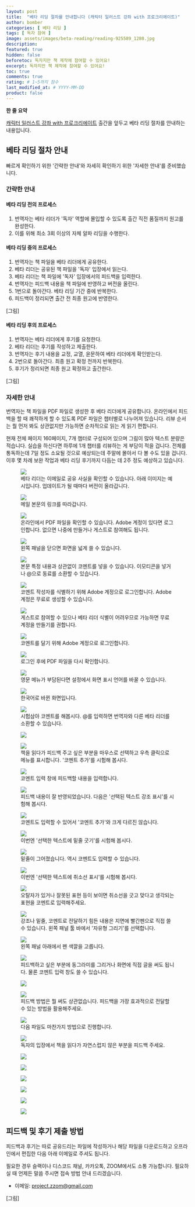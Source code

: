 ```yaml
---
layout: post
title:  "베타 리딩 절차를 안내합니다 (캐릭터 일러스트 강좌 with 프로크리에이트)"
author: bomber
categories: [ 베타 리딩 ]
tags: [ 독자 참여 ]
image: assets/images/beta-reading/reading-925589_1280.jpg
description: 
featured: true
hidden: false
beforetoc: 독자지만 책 제작에 참여할 수 있어요!
excerpt: 독자지만 책 제작에 참여할 수 있어요!
toc: true
comments: true
rating: # 1~5까지 점수
last_modified_at: # YYYY-MM-DD
product: false
---
```


<div class="note">
    <b>한 줄 요약</b>
    <p><a href="https://zzom.io/character-illustration-with-procreate" target="_blank">캐릭터 일러스트 강좌 with 프로크리에이트</a> 출간을 앞두고 베타 리딩 절차를 안내하는 내용입니다.</p> 
</div>

## 베타 리딩 절차 안내

빠르게 확인하기 위한 '간략한 안내'와 자세히 확인하기 위한 '자세한 안내'를 준비했습니다.

### 간략한 안내

#### 베타 리딩 전의 프로세스
1. 번역자는 베타 리더가 '독자' 역할에 몰입할 수 있도록 출간 직전 품질까지 원고를 완성한다.
2. 이를 위해 최소 3회 이상의 자체 알파 리딩을 수행한다.

#### 베타 리딩 중의 프로세스
1. 번역자는 책 파일을 베타 리더에게 공유한다.
2. 베타 리더는 공유된 책 파일을 '독자' 입장에서 읽는다.
3. 베타 리더는 책 파일에 '독자' 입장에서의 피드백을 입력한다.
4. 번역자는 피드백 내용을 책 파일에 반영하고 버전을 올린다.
5. 1번으로 돌아간다. 베타 리딩 기간 중에 반복한다.
6. 피드백이 정리되면 출간 전 최종 원고에 반영한다.

[그림]

#### 베타 리딩 후의 프로세스
1. 번역자는 베타 리더에게 후기를 요청한다.
2. 베타 리더는 후기를 작성하고 제출한다.
3. 번역자는 후기 내용을 교정, 교열, 윤문하여 베타 리더에게 확인받는다.
4. 2번으로 돌아간다. 최종 원고 확정 전까지 반복한다.
5. 후기가 정리되면 최종 원고 확정하고 출간한다.

[그림]


### 자세한 안내
번역자는 책 파일을 PDF 파일로 생성한 후 베타 리더에게 공유합니다.
온라인에서 피드백을 할 때 쾌적하게 할 수 있도록 PDF 파일은 챕터별로 나누어져 있습니다. 리뷰 순서는 뭘 먼저 봐도 상관없지만 가능하면 순차적으로 읽는 게 읽기 편합니다.

현재 전체 페이지 160페이지, 7개 챕터로 구성되어 있으며 그림이 많아 텍스트 분량은 적습니다. 실습을 하신다면 하루에 1개 챕터를 리뷰하는 게 부담이 적을 겁니다. 전체를 통독하는데 7일 정도 소요될 것으로 예상되는데 주말에 몰아서 다 볼 수도 있을 겁니다.
이후 몇 차례 보완 작업과 베타 리딩 후기까지 다듬는 데 2주 정도 예상하고 있습니다.



<figure>
<a href="{{ site.baseurl }}/assets/images/beta-reading/process/001.png" target="_blank">
<img class="rounded border" src="{{ site.baseurl }}/assets/images/beta-reading/process/001.png" alter="present">
</a>
<figcaption class="left">베타 리더는 이메일로 공유 사실을 확인할 수 있습니다. 아래 이미지는 예시입니다. 업데이트가 될 때마다 버전이 올라갑니다.</figcaption>
</figure>

<figure>

<a href="{{ site.baseurl }}/assets/images/beta-reading/process/002.png" target="_blank">
<img class="rounded border" src="{{ site.baseurl }}/assets/images/beta-reading/process/002.png" alter="present">
</a>
<figcaption class="left">메일 본문의 링크를 따라갑니다.</figcaption>
</figure>

<figure>

<a href="{{ site.baseurl }}/assets/images/beta-reading/process/003.png" target="_blank">
<img class="rounded border" src="{{ site.baseurl }}/assets/images/beta-reading/process/003.png" alter="present">
</a>
<figcaption class="left">온라인에서 PDF 파일을 확인할 수 있습니다. Adobe 계정이 있다면 로그인합니다. 없으면 나중에 만들거나 게스트로 참여해도 됩니다.</figcaption>
</figure>

<figure>

<a href="{{ site.baseurl }}/assets/images/beta-reading/process/004.png" target="_blank">
<img class="rounded border" src="{{ site.baseurl }}/assets/images/beta-reading/process/004.png" alter="present">
</a>
<figcaption class="left">왼쪽 패널을 닫으면 화면을 넓게 쓸 수 있습니다.</figcaption>
</figure>

<figure>

<a href="{{ site.baseurl }}/assets/images/beta-reading/process/005.png" target="_blank">
<img class="rounded border" src="{{ site.baseurl }}/assets/images/beta-reading/process/005.png" alter="present">
</a>
<figcaption class="left">본문 특정 내용과 상관없이 코멘트를 넣을 수 있습니다.
이모티콘을 넣거나 @으로 동료를 소환할 수 있습니다.</figcaption>
</figure>


<figure>
<a href="{{ site.baseurl }}/assets/images/beta-reading/process/006.png" target="_blank">
<img class="rounded border" src="{{ site.baseurl }}/assets/images/beta-reading/process/006.png" alter="present">
</a>
<figcaption class="left">코멘트 작성자를 식별하기 위해 Adobe 계정으로 로그인합니다. Adobe 계정은 무료로 생성할 수 있습니다.</figcaption>
</figure>


<figure>
<a href="{{ site.baseurl }}/assets/images/beta-reading/process/007.png" target="_blank">
<img class="rounded border" src="{{ site.baseurl }}/assets/images/beta-reading/process/007.png" alter="present">
</a>
<figcaption class="left">게스트로 참여할 수 있으나 베타 리더 식별이 어려우므로 가능하면 무료 계정을 만들기를 권합니다.</figcaption>
</figure>


<figure>
<a href="{{ site.baseurl }}/assets/images/beta-reading/process/008.png" target="_blank">
<img class="rounded border" src="{{ site.baseurl }}/assets/images/beta-reading/process/008.png" alter="present">
</a>
<figcaption class="left">코멘트를 달기 위해 Adobe 계정으로 로그인합니다.</figcaption>
</figure>


<figure>
<a href="{{ site.baseurl }}/assets/images/beta-reading/process/009.png" target="_blank">
<img class="rounded border" src="{{ site.baseurl }}/assets/images/beta-reading/process/009.png" alter="present">
</a>
<figcaption class="left">로그인 후에 PDF 파일을 다시 확인합니다.</figcaption>
</figure>


<figure>
<a href="{{ site.baseurl }}/assets/images/beta-reading/process/010.png" target="_blank">
<img class="rounded border" src="{{ site.baseurl }}/assets/images/beta-reading/process/010.png" alter="present">
</a>
<figcaption class="left">영문 메뉴가 부담된다면 설정에서 화면 표시 언어를 바꿀 수 있습니다.</figcaption>
</figure>


<figure>
<a href="{{ site.baseurl }}/assets/images/beta-reading/process/011.png" target="_blank">
<img class="rounded border" src="{{ site.baseurl }}/assets/images/beta-reading/process/011.png" alter="present">
</a>
<figcaption class="left">한국어로 바뀐 화면입니다.</figcaption>
</figure>


<figure>
<a href="{{ site.baseurl }}/assets/images/beta-reading/process/012.png" target="_blank">
<img class="rounded border" src="{{ site.baseurl }}/assets/images/beta-reading/process/012.png" alter="present">
</a>
<figcaption class="left">시험삼아 코멘트를 해봅시다. @를 입력하면 번역자와 다른 베타 리더를 소환할 수 있습니다.</figcaption>
</figure>
<figure>
<a href="{{ site.baseurl }}/assets/images/beta-reading/process/013.png" target="_blank">
<img class="rounded border" src="{{ site.baseurl }}/assets/images/beta-reading/process/013.png" alter="present">
</a>
<figcaption class="left"></figcaption>
</figure>


<figure>
<a href="{{ site.baseurl }}/assets/images/beta-reading/process/014.png" target="_blank">
<img class="rounded border" src="{{ site.baseurl }}/assets/images/beta-reading/process/014.png" alter="present">
</a>
<figcaption class="left">책을 읽다가 피드백 주고 싶은 부분을 마우스로 선택하고 우측 클릭으로 메뉴를 표시합니다. '코멘트 추가'를 시험해 봅시다.</figcaption>
</figure>


<figure>
<a href="{{ site.baseurl }}/assets/images/beta-reading/process/015.png" target="_blank">
<img class="rounded border" src="{{ site.baseurl }}/assets/images/beta-reading/process/015.png" alter="present">
</a>
<figcaption class="left">코멘트 입력 창에 피드백할 내용을 입력합니다.</figcaption>
</figure>


<figure>
<a href="{{ site.baseurl }}/assets/images/beta-reading/process/016.png" target="_blank">
<img class="rounded border" src="{{ site.baseurl }}/assets/images/beta-reading/process/016.png" alter="present">
</a>
<figcaption class="left">피드백 내용이 잘 반영되었습니다.
다음은 '선택된 텍스트 강조 표시'를 시험해 봅시다.</figcaption>
</figure>


<figure>
<a href="{{ site.baseurl }}/assets/images/beta-reading/process/017.png" target="_blank">
<img class="rounded border" src="{{ site.baseurl }}/assets/images/beta-reading/process/017.png" alter="present">
</a>
<figcaption class="left">코멘트도 입력할 수 있어서 '코멘트 추가'와 크게 다르진 않습니다.</figcaption>
</figure>


<figure>
<a href="{{ site.baseurl }}/assets/images/beta-reading/process/018.png" target="_blank">
<img class="rounded border" src="{{ site.baseurl }}/assets/images/beta-reading/process/018.png" alter="present">
</a>
<figcaption class="left">이번엔 '선택한 텍스트에 밑줄 긋기'를 시험해 봅시다.</figcaption>
</figure>


<figure>
<a href="{{ site.baseurl }}/assets/images/beta-reading/process/019.png" target="_blank">
<img class="rounded border" src="{{ site.baseurl }}/assets/images/beta-reading/process/019.png" alter="present">
</a>
<figcaption class="left">밑줄이 그어졌습니다. 역시 코멘트도 입력할 수 있습니다.</figcaption>
</figure>


<figure>
<a href="{{ site.baseurl }}/assets/images/beta-reading/process/020.png" target="_blank">
<img class="rounded border" src="{{ site.baseurl }}/assets/images/beta-reading/process/020.png" alter="present">
</a>
<figcaption class="left">이번엔 '선택한 텍스트에 취소선 표시'를 시험해 봅시다.</figcaption>
</figure>


<figure>
<a href="{{ site.baseurl }}/assets/images/beta-reading/process/021.png" target="_blank">
<img class="rounded border" src="{{ site.baseurl }}/assets/images/beta-reading/process/021.png" alter="present">
</a>
<figcaption class="left">오탈자가 있거나 잘못된 표현 등이 보이면 취소선을 긋고 맞다고 생각되는 표현을 코멘트로 입력해주세요.</figcaption>
</figure>


<figure>
<a href="{{ site.baseurl }}/assets/images/beta-reading/process/022.png" target="_blank">
<img class="rounded border" src="{{ site.baseurl }}/assets/images/beta-reading/process/022.png" alter="present">
</a>
<figcaption class="left">강조나 밑줄, 코멘트로 전달하기 힘든 내용은 지면에 빨간펜으로 직접 쓸 수 있습니다.
왼쪽 패널 툴 바에서 '자유형 그리기'를 선택합니다.</figcaption>
</figure>


<figure>
<a href="{{ site.baseurl }}/assets/images/beta-reading/process/023.png" target="_blank">
<img class="rounded border" src="{{ site.baseurl }}/assets/images/beta-reading/process/023.png" alter="present">
</a>
<figcaption class="left">왼쪽 패널 아래에서 펜 색깔을 고릅니다.</figcaption>
</figure>


<figure>
<a href="{{ site.baseurl }}/assets/images/beta-reading/process/024.png" target="_blank">
<img class="rounded border" src="{{ site.baseurl }}/assets/images/beta-reading/process/024.png" alter="present">
</a>
<figcaption class="left">피드백하고 싶은 부분에 동그라미를 그리거나 화면에 직접 글을 써도 됩니다. 물론 코멘트 입력 창도 쓸 수 있습니다.</figcaption>
</figure>
<figure>
<a href="{{ site.baseurl }}/assets/images/beta-reading/process/025.png" target="_blank">
<img class="rounded border" src="{{ site.baseurl }}/assets/images/beta-reading/process/025.png" alter="present">
</a>
<figcaption class="left"></figcaption>
</figure>


<figure>
<a href="{{ site.baseurl }}/assets/images/beta-reading/process/026.png" target="_blank">
<img class="rounded border" src="{{ site.baseurl }}/assets/images/beta-reading/process/026.png" alter="present">
</a>
<figcaption class="left">피드백 방법은 뭘 써도 상관없습니다. 피드백을 가장 효과적으로 전달할 수 있는 방법을 활용해주세요.</figcaption>
</figure>


<figure>
<a href="{{ site.baseurl }}/assets/images/beta-reading/process/027.png" target="_blank">
<img class="rounded border" src="{{ site.baseurl }}/assets/images/beta-reading/process/027.png" alter="present">
</a>
<figcaption class="left">다음 파일도 마찬가지 방법으로 진행합니다.</figcaption>
</figure>

<figure>
<a href="{{ site.baseurl }}/assets/images/beta-reading/process/028.png" target="_blank">
<img class="rounded border" src="{{ site.baseurl }}/assets/images/beta-reading/process/028.png" alter="present">
</a>
<figcaption class="left">독자의 입장에서 책을 읽다가 자연스럽지 않은 부분을 피드백 주세요.</figcaption>
</figure>

<figure>
<a href="{{ site.baseurl }}/assets/images/beta-reading/process/029.png" target="_blank">
<img class="rounded border" src="{{ site.baseurl }}/assets/images/beta-reading/process/029.png" alter="present">
</a>
<figcaption class="left"></figcaption>
</figure>

<figure>
<a href="{{ site.baseurl }}/assets/images/beta-reading/process/030.png" target="_blank">
<img class="rounded border" src="{{ site.baseurl }}/assets/images/beta-reading/process/030.png" alter="present">
</a>
<figcaption class="left"></figcaption>
</figure>

<figure>
<a href="{{ site.baseurl }}/assets/images/beta-reading/process/031.png" target="_blank">
<img class="rounded border" src="{{ site.baseurl }}/assets/images/beta-reading/process/031.png" alter="present">
</a>
<figcaption class="left"></figcaption>
</figure>

<figure>
<a href="{{ site.baseurl }}/assets/images/beta-reading/process/032.png" target="_blank">
<img class="rounded border" src="{{ site.baseurl }}/assets/images/beta-reading/process/032.png" alter="present">
</a>
<figcaption class="left"></figcaption>
</figure>

<figure>
<a href="{{ site.baseurl }}/assets/images/beta-reading/process/033.png" target="_blank">
<img class="rounded border" src="{{ site.baseurl }}/assets/images/beta-reading/process/033.png" alter="present">
</a>
<figcaption class="left"></figcaption>
</figure>

<figure>
<a href="{{ site.baseurl }}/assets/images/beta-reading/process/034.png" target="_blank">
<img class="rounded border" src="{{ site.baseurl }}/assets/images/beta-reading/process/034.png" alter="present">
</a>
<figcaption class="left"></figcaption>
</figure>

## 피드백 및 후기 제출 방법

피드백과 후기는 따로 공유드리는 파일에 작성하거나 해당 파일을 다운로드하고 오프라인에서 편집한 다음 아래 이메일로 주셔도 됩니다.

필요한 경우 슬랙이나 디스코드 채널, 카카오톡, ZOOM에서도 소통 가능합니다. 필요하실 때 언제든 말씀 주시면 접속 방법 안내 드리겠습니다.

* 이메일: project.zzom@gmail.com

[그림]